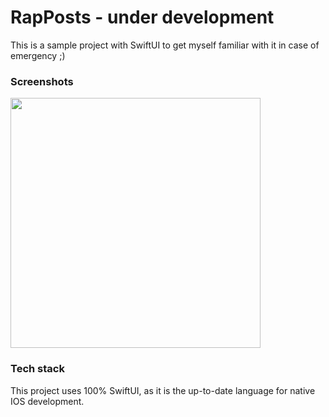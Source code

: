 # RapPosts - under development

This is a sample project with SwiftUI to get myself familiar with it in case of emergency ;)

### Screenshots

<img src="https://i.imgur.com/nZ1YDg3.png" height="400px" />

### Tech stack

This project uses 100% SwiftUI, as it is the up-to-date language for native IOS development.
